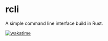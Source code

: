 # rcli
A simple command line interface build in Rust.

[![wakatime](https://wakatime.com/badge/github/nico-himself/grrs.svg)](https://wakatime.com/badge/github/nico-himself/grrs)
